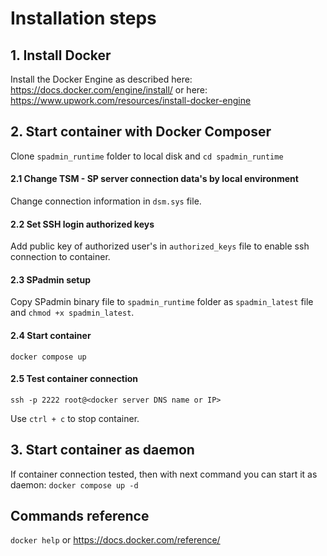 # Installation steps
## 1. Install Docker
Install the Docker Engine as described here: https://docs.docker.com/engine/install/
or here: https://www.upwork.com/resources/install-docker-engine

## 2. Start container with Docker Composer
Clone `spadmin_runtime` folder to local disk and `cd spadmin_runtime`

#### 2.1 Change TSM - SP server connection data's by local environment
Change connection information in `dsm.sys` file.

#### 2.2 Set SSH login authorized keys
Add public key of authorized user's in `authorized_keys` file to enable ssh connection to container.

#### 2.3 SPadmin setup
Copy SPadmin binary file to `spadmin_runtime` folder as `spadmin_latest` file and `chmod +x spadmin_latest`.

#### 2.4 Start container
`docker compose up`

#### 2.5 Test container connection
`ssh -p 2222 root@<docker server DNS name or IP>`

Use `ctrl + c` to stop container.

## 3. Start container as daemon
If container connection tested, then with next command you can start it as daemon:
`docker compose up -d`

## Commands reference
`docker help` or https://docs.docker.com/reference/
